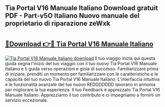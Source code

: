 ## Tia Portal V16 Manuale Italiano Download gratuit PDF - Part-v5O Italiano Nuovo manuale del proprietario di riparazione zeWxk

# <h2><a href="http://df9m5e.blite.top/?on=Tia+Portal+V16+Manuale+Italiano">🔗Download 👉🔴 Tia Portal V16 Manuale Italiano</a></h2>

[![Tia Portal V16 Manuale Italiano download](https://i.imgur.com/lujVjoI.png)](http://df9m5e.blite.top/?on=Tia+Portal+V16+Manuale+Italiano)
Il tuo viaggio inizia qui questa guida segna l'inizio del tuo viaggio con il tuo nuovo Tia Portal V16 Manuale Italiano e ti guida verso operazioni e gioia di successo. Familiarizzare prima di iniziare, prenditi un momento per familiarizzare con le caratteristiche e le capacità del tuo nuovo Tia Portal V16 Manuale Italiano. L'interfaccia intuitiva e le funzionalità avanzate del tuo nuovo REDDDDDDD lavorano in armonia per migliorare la tua esperienza. Il tuo Feedback è apprezzato Tia Portal V16 Manuale Italiano. Apprezziamo il tuo contributo e ci impegniamo a fornirti un servizio eccezionale.
